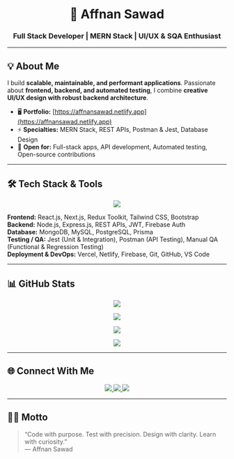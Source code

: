 # <h1 align="center">👋 Affnan Sawad</h1>

### <p align="center"><strong> Full Stack Developer | MERN Stack | UI/UX & SQA Enthusiast</strong></p>

---

## 💡 About Me

I build **scalable, maintainable, and performant applications**. Passionate about **frontend, backend, and automated testing**, I combine **creative UI/UX design with robust backend architecture**.

- 🖥️ **Portfolio:** [https://affnansawad.netlify.app](https://affnansawad.netlify.app)  
- ⚡ **Specialties:** MERN Stack, REST APIs, Postman & Jest, Database Design  
- 🤝 **Open for:** Full-stack apps, API development, Automated testing, Open-source contributions  

---

## 🛠 Tech Stack & Tools

<p align="center">
<img src="https://skillicons.dev/icons?i=c,cpp,html,css,js,ts,react,nextjs,redux,nodejs,express,mongodb,mysql,postgresql,prisma,graphql,firebase,git,github,figma,vite,vercel,netlify,vscode,jest,postman" />
</p>

**Frontend:** React.js, Next.js, Redux Toolkit, Tailwind CSS, Bootstrap  
**Backend:** Node.js, Express.js, REST APIs, JWT, Firebase Auth  
**Database:** MongoDB, MySQL, PostgreSQL, Prisma  
**Testing / QA:** Jest (Unit & Integration), Postman (API Testing), Manual QA (Functional & Regression Testing)  
**Deployment & DevOps:** Vercel, Netlify, Firebase, Git, GitHub, VS Code  

---

## 📊 GitHub Stats

<p align="center">
  <img src="https://github-readme-stats.vercel.app/api?username=AffnanSawad&show_icons=true&theme=radical&count_private=true&hide_border=true" />
</p>

<p align="center">
  <img src="https://github-readme-streak-stats.herokuapp.com/?user=AffnanSawad&theme=radical&hide_border=true" />
</p>

<p align="center">
  <img src="https://github-readme-stats.vercel.app/api/top-langs/?username=AffnanSawad&layout=compact&theme=radical&hide_border=true" />
</p>

<p align="center">
  <img src="https://activity-graph.herokuapp.com/graph?username=AffnanSawad&theme=react-dark&hide_border=true" />
</p>

---

## 🌐 Connect With Me

<p align="center">
 
  <a href="https://www.facebook.com/Affnan.sawad" target="_blank">
    <img src="https://img.shields.io/badge/Facebook-%231877F2?style=for-the-badge&logo=facebook&logoColor=white"/>
  </a>
  <a href="https://www.instagram.com/iamaffnan_sawad" target="_blank">
    <img src="https://img.shields.io/badge/Instagram-%23E4405F?style=for-the-badge&logo=instagram&logoColor=white"/>
  </a>
  <a href="mailto:affnansawad2002@gmail.com" target="_blank">
    <img src="https://img.shields.io/badge/Email-D14836?style=for-the-badge&logo=gmail&logoColor=white"/>
  </a>
</p>

---

## 🧑‍💻 Motto

> “Code with purpose. Test with precision. Design with clarity. Learn with curiosity.”  
> — Affnan Sawad 
